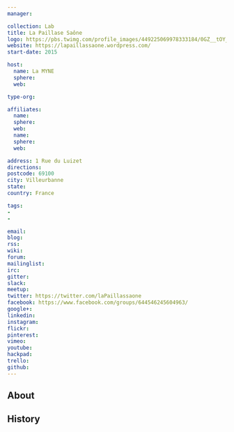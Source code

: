 ```yaml
---
manager:

collection: Lab
title: La Paillase Saône
logo: https://pbs.twimg.com/profile_images/449225069978333184/0GZ__tOY_400x400.png
website: https://lapaillassaone.wordpress.com/
start-date: 2015

host:
  name: La MYNE
  sphere:
  web:

type-org:

affiliates:
  name:
  sphere:
  web:
  name:
  sphere:
  web:

address: 1 Rue du Luizet
directions:
postcode: 69100
city: Villeurbanne
state:
country: France

tags:
-
-

email:
blog:
rss:
wiki:
forum:
mailinglist:
irc:
gitter:
slack:
meetup:
twitter: https://twitter.com/laPaillassaone
facebook: https://www.facebook.com/groups/644546245604963/
google+:
linkedin:
instagram:
flickr:
pinterest:
vimeo:
youtube:
hackpad:
trello:
github:
---
```


## About

## History
